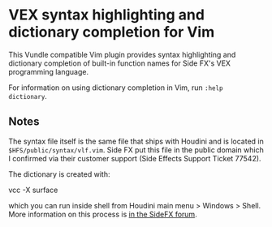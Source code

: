 # VEX syntax highlighting and dictionary completion for Vim

This Vundle compatible Vim plugin provides syntax highlighting and
dictionary completion of built-in function names for Side FX's VEX programming language.

For information on using dictionary completion in Vim, run `:help dictionary`.

## Notes

The syntax file itself is the same file that ships with Houdini and is located in
`$HFS/public/syntax/vlf.vim`. Side FX put this file in the public domain which I confirmed
via their customer support (Side Effects Support Ticket 77542).


The dictionary is created with:

   vcc -X surface

which you can run inside shell from Houdini main menu > Windows > Shell. More information
on this process is [in the SideFX forum](https://www.sidefx.com/forum/topic/19533/#post-91824).


